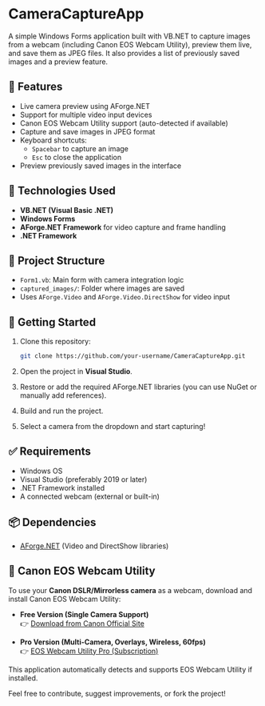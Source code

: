 # CameraCaptureApp

A simple Windows Forms application built with VB.NET to capture images from a webcam (including Canon EOS Webcam Utility), preview them live, and save them as JPEG files. It also provides a list of previously saved images and a preview feature.

## 📸 Features

- Live camera preview using AForge.NET
- Support for multiple video input devices
- Canon EOS Webcam Utility support (auto-detected if available)
- Capture and save images in JPEG format
- Keyboard shortcuts:
  - `Spacebar` to capture an image
  - `Esc` to close the application
- Preview previously saved images in the interface

## 🔧 Technologies Used

- **VB.NET (Visual Basic .NET)**
- **Windows Forms**
- **AForge.NET Framework** for video capture and frame handling
- **.NET Framework**

## 📁 Project Structure

- `Form1.vb`: Main form with camera integration logic
- `captured_images/`: Folder where images are saved
- Uses `AForge.Video` and `AForge.Video.DirectShow` for video input

## 🚀 Getting Started

1. Clone this repository:
    ```bash
    git clone https://github.com/your-username/CameraCaptureApp.git
    ```

2. Open the project in **Visual Studio**.

3. Restore or add the required AForge.NET libraries (you can use NuGet or manually add references).

4. Build and run the project.

5. Select a camera from the dropdown and start capturing!

## ✅ Requirements

- Windows OS
- Visual Studio (preferably 2019 or later)
- .NET Framework installed
- A connected webcam (external or built-in)

## 📦 Dependencies

- [AForge.NET](http://www.aforgenet.com/framework/) (Video and DirectShow libraries)

## 🔗 Canon EOS Webcam Utility

To use your **Canon DSLR/Mirrorless camera** as a webcam, download and install Canon EOS Webcam Utility:

- **Free Version (Single Camera Support)**  
  👉 [Download from Canon Official Site](https://en.canon-cna.com/cameras/eos-webcam-utility/)

- **Pro Version (Multi-Camera, Overlays, Wireless, 60fps)**  
  👉 [EOS Webcam Utility Pro (Subscription)](https://www.usa.canon.com/digital-cameras/eos-webcam-utility)

This application automatically detects and supports EOS Webcam Utility if installed.

Feel free to contribute, suggest improvements, or fork the project!

